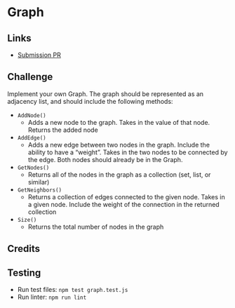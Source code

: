 # Graph
    
## Links
- [Submission PR](https://github.com/madisonstehle/data-structures-and-algorithms/pull/54)


## Challenge
Implement your own Graph. The graph should be represented as an adjacency list, and should include the following methods:
- `AddNode()`
  - Adds a new node to the graph. Takes in the value of that node. Returns the added node
- `AddEdge()`
  - Adds a new edge between two nodes in the graph. Include the ability to have a “weight”. Takes in the two nodes to be connected by the edge. Both nodes should already be in the Graph.
- `GetNodes()`
  - Returns all of the nodes in the graph as a collection (set, list, or similar)
- `GetNeighbors()`
  - Returns a collection of edges connected to the given node. Takes in a given node. Include the weight of the connection in the returned collection
- `Size()`
  - Returns the total number of nodes in the graph


## Credits



## Testing
 - Run test files: `npm test graph.test.js`
 - Run linter: `npm run lint`
